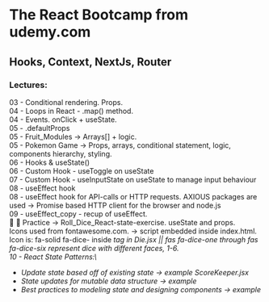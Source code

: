 # The React Bootcamp from udemy.com

## Hooks, Context, NextJs, Router

### Lectures:

03 - Conditional rendering. Props.\
04 - Loops in React - .map() method.\
04 - Events. onClick + useState.\
05 - .defaultProps\
05 - Fruit_Modules -> Arrays[] + logic.\
05 - Pokemon Game -> Props, arrays, conditional statement, logic, components hierarchy, styling.\
06 - Hooks & useState()\
06 - Custom Hook - useToggle on useState\
07 - Custom Hook - useInputState on useState to manage input behaviour\
08 - useEffect hook\
08 - useEffect hook for API-calls or HTTP requests. AXIOUS packages are used -> Promise based HTTP client for the browser and node.js\
09 - useEffect_copy - recup of useEffect.\
🎲 🎲 Practice -> Roll_Dice_React-state-exercise. useState and props. \
Icons used from fontawesome.com. -> script embedded inside index.html. \
Icon is: fa-solid fa-dice- inside <i> tag in Die.jsx || <i class="fas fa-dice-one"></i> fas fa-dice-one through fas fa-dice-six represent dice with different faces, 1-6.\
10 - React State Patterns:\

- Update state based off of existing state -> example ScoreKeeper.jsx
- State updates for mutable data structure -> example
- Best practices to modeling state and designing components -> example
